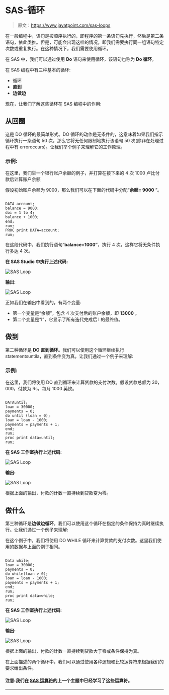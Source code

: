 # SAS-循环

> 原文：<https://www.javatpoint.com/sas-loops>

在一般编程中，语句是按顺序执行的，即程序的第一条语句先执行，然后是第二条语句，依此类推。但是，可能会出现这样的情况，即我们需要执行同一组语句特定次数或重复执行。在这种情况下，我们需要使用循环。

在 SAS 中，我们可以通过使用 **Do** 语句来使用循环，该语句也称为 **Do 循环**。

在 SAS 编程中有三种基本的循环:

*   循环
*   **直到**
*   **边做边**

现在，让我们了解这些循环在 SAS 编程中的作用:

## 从回圈

这是 DO 循环的最简单形式。DO 循环的动作是无条件的，这意味着如果我们指示循环执行一条语句 50 次，那么它将无任何限制地执行该语句 50 次(除非在处理过程中有 erroroccurs)。让我们举个例子来理解它的工作原理。

### 示例:

在这里，我们举一个银行账户余额的例子，并打算在接下来的 4 次 1000 卢比付款后计算账户余额

假设初始账户余额为 9000，那么我们可以在下面的代码中分配“**余额= 9000** ”。

```

DATA account; 
balance = 9000;
doi = 1 to 4;
balance + 1000;
end; 
run;  
PROC print DATA=account;
run;

```

在这段代码中，我们执行语句“**balance+1000”**，执行 4 次，这样它将无条件执行多达 4 次。

**在 SAS Studio 中执行上述代码:**

![SAS Loop](img/656050198d3fa78081e4f5dccabff58d.png)

**输出:**

![SAS Loop](img/9f7a7074dd15c66d02c2f863693c552c.png)

正如我们在输出中看到的，有两个变量:

*   第一个变量是“余额”，包含 4 次支付后的账户余额，即 **13000** 。
*   第二个变量是“I”，它显示了所有迭代完成后 I 的最终值。

## 做到

第二种循环是 **DO 直到循环**。我们可以使用这个循环继续执行 statementsuntila，直到条件变为真。让我们通过一个例子来理解:

### 示例:

在这里，我们将使用 DO 直到循环来计算贷款的支付次数。假设贷款总额为 30，000，付款为 Rs。每月 1000 英镑。

```

DATAuntil;
loan = 30000;
payments = 0;
do until (loan = 0);
loan = loan - 1000;
payments = payments + 1;
end;
run;
proc print data=until;
run;

```

**在 SAS 工作室执行上述代码:**

![SAS Loop](img/6393a74ffa0beefe8b45ea3087a24ae7.png)

**输出:**

![SAS Loop](img/182581a060d48c03a5f02bea2c3157cc.png)

根据上面的输出，付款的计数一直持续到贷款变为零。

## 做什么

第三种循环是**边做边循环**。我们可以使用这个循环在指定的条件保持为真时继续执行。让我们通过一个例子来理解:

在这个例子中，我们将使用 DO WHILE 循环来计算贷款的支付次数。这里我们使用的数据与上面的例子相同。

```

Data while;
loan = 30000;
payments = 0;
do while(loan > 0);
loan = loan - 1000;
payments = payments + 1;
end;
run;
proc print data=while;
run;

```

**在 SAS 工作室执行上述代码:**

![SAS Loop](img/570501142c78efc28e3e4b939f95018a.png)

**输出:**

![SAS Loop](img/d0b8f31204388d9389ae5ea38aac6fc2.png)

根据上面的输出，付款的计数一直持续到贷款大于零或条件保持为真。

在上面描述的两个循环中，我们可以通过使用各种逻辑和比较运算符来根据我们的要求给出条件。

#### 注意:我们在 [SAS 运算符](sas-operators)的上一个主题中已经学习了这些运算符。

* * *